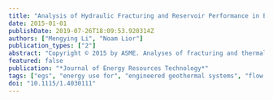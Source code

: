```yaml
---
title: "Analysis of Hydraulic Fracturing and Reservoir Performance in Enhanced Geothermal Systems"
date: 2015-01-01
publishDate: 2019-07-26T18:09:53.920314Z
authors: ["Mengying Li", "Noam Lior"]
publication_types: ["2"]
abstract: "Copyright © 2015 by ASME. Analyses of fracturing and thermal performance of fractured reservoirs in engineered geothermal system (EGS) are extended from a depth of 5 km to 10 km, and models for flow and heat transfer in EGS are improved. Effects of the geofluid flow direction choice, distance between fractures, fracture width, permeability, radius, and number of fractures, on reservoir heat drawdown time are computed. The number of fractures and fracture radius for desired reservoir thermal drawdown rates are recommended. A simplified model for reservoir hydraulic fracturing energy consumption is developed, indicating it to be 51.8-99.6 MJ per m textless sup textgreater 3 textless /sup textgreater  fracture for depths of 5-10 km."
featured: false
publication: "*Journal of Energy Resources Technology*"
tags: ["egs", "energy use for", "engineered geothermal systems", "flow and heat transfer", "fractures for thermal drawdown", "geothermal energy", "hydraulic fracturing", "in egs reservoir", "number and radius of"]
doi: "10.1115/1.4030111"
---
```


